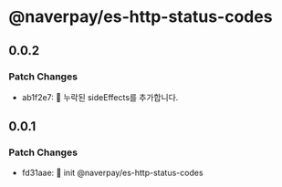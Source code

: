 # @naverpay/es-http-status-codes

## 0.0.2

### Patch Changes

-   ab1f2e7: :bug: 누락된 sideEffects를 추가합니다.

## 0.0.1

### Patch Changes

-   fd31aae: :rocket: init @naverpay/es-http-status-codes
